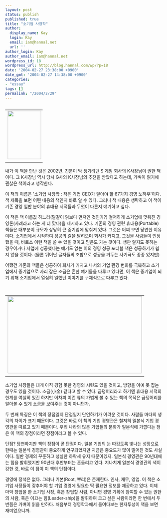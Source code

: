 ```yaml
---
layout: post
status: publish
published: true
title: "소기업 사장학"
author:
  display_name: Kay
  login: Kay
  email: iam@hannal.net
  url: ''
author_login: Kay
author_email: iam@hannal.net
wordpress_id: 18
wordpress_url: http://blog.hannal.com/wp/?p=18
date: '2004-02-27 23:38:00 +0900'
date_gmt: '2004-02-27 14:38:00 +0900'
categories:
- "essay"
tags: []
permalink: "/2004/2/29"
---
```

<table align="left">
<tr>
<td style="padding-right:5"><center><img src="http://blog.hannal.com/tt-attach/0321/040321164457484010/126033.jpg" width="107" height="155"></center></td>
</tr>
<tr>
<td class="centerphoto"> </td>
</tr>
</table>
<p>내가 이 책을 만난 것은 2002년. 친분이 막 생기려던 S 게임 회사의 K사장님이 권한 책이다. 그 K사장님 역시 당시 G사의 K사장님의 추천을 받았다고 하는데, 가벼이 읽기에 괜찮은 책이라고 생각한다.</p>
<p>이 책의 이름은 '소기업 사장학 : 작은 기업 CEO가 알아야 할 67가지 경영 노하우'이다. 책 제목을 보면 어떤 내용의 책인지 바로 알 수 있다. 그러니 책 내용은 생략하고 이 책이 기존 경영 일반 분야의 휴대용 서적들과 무엇이 다른지 얘기하고 싶다.</p>
<p>이 책은 책 이름값 하느라(달걀이 닭보다 먼저인 것인가?) 철저하게 소기업에 맞춰진 경영론(사례라고 하는 게 더 맞다)을 제시하고 있다. 기존의 경영 관련 휴대용(Portable) 책들은 대부분이 규모가 상당히 큰 중기업에 맞춰져 있다. 그것은 어찌 보면 당연한 이유이다. 소기업에서 시작하여 성공의 길을 달려오며 회사가 커지고, 그것을 사람들이 인정했을 때, 비로소 이런 책을 쓸 수 있을 것이고 믿음도 가는 것이다. 생판 알지도 못하는 경우이거나 사업에 성공했다는 얘기도 없는 이의 경영 성공 포터블 책은 성공하기가 쉽지 않을 것이다. (물론 뛰어난 글자들의 조합으로 성공을 거두는 사기극도 종종 있지만)</p>
<p>어쨌건 기존의 책들은 성공하여 회사가 커지고 나서의 기업 환경 변화를 극복하고 소기업에서 중기업으로 자리 잡은 조금은 흔한 얘기들을 다루고 있다면, 이 책은 중기업이 되기 위해 소기업에서 열심히 일했던 이야기를 구체적으로 다루고 있다.</p>
<p><center><br />
<table>
<tr>
<td><center><img src="http://blog.hannal.com/tt-attach/0321/040321164457484010/014021.gif" width="430" height="247"></center></td>
</tr>
<tr>
<td class="centerphoto"> </td>
</tr>
</table>
<p></center></p>
<p>소기업 사장들은 대게 아직 경험 못한 경영의 시련도 있을 것이고, 방향을 아예 못 잡는 경우도 있을 것이다. 소금(小金) 같다고 할 수 있다. 금덩어리라고 하기엔 휴대용 서적의 한계를 여실히 있긴 하지만 어차피 이런 류의 가볍게 볼 수 있는 책의 목적은 금덩어리를 알아볼 수 있게 소금을 보여주는 것이 아니던가.</p>
<p>두 번째 특징은 이 책의 장점일지 단점일지 단언하기가 어려운 것이다. 사람들 마다의 생각의 차이가 크기 때문이다. 그것은 바로 이 책의 기업 경영관은 철저히 일본식 기업 경영관을 따르고 있기 때문이다. 우리 나라의 많은 기업들의 문화가 일본식에 가깝다는 점은 이 책의 장점이라면 장점이라고 볼 수 있다.</p>
<p>단점? 당연하지만 책의 장점이 곧 단점이다. 일본 기업의 눈 따갑도록 빛나는 성장으로 한때는 일본식 경영관이 중요하게 연구되었지만 지금은 중요도가 많이 떨어진 것도 사실이다. 일반 경제의 꾸준하고 성실한 하락세 유지 때문이겠지. 일본식 경영관은 90년대에는 힘을 발휘했지만 90년대 후반부터는 흔들리고 있다. 지나치게 일본식 경영관의 색이 강한 것, 바로 이 점이 이 책의 단점이다. </p>
<p>
경영에 정석은 없다. 그러나 기본(Root, 뿌리)은 존재한다. 인사, 재무, 영업. 이 책은 소기업 사장들이 갖추어야 할 기업 경영에 필요한 딱 필요한 정보를 제공하고 있다. 이제 마악 창업을 한 소기업 사장, 혹은 창업할 사람, 아니면 경영 기획에 참여할 수 있는 권한의 사람, 혹은 이끄는 힘(Leader-ship)을 발휘하여 크고 싶은 사람이라면 한 번에서 두 번쯤은 가벼이 읽을 만하다. 처음부터 경영학과에서 들여다보는 한자투성이 책을 보면 재미없으니까.</p>
